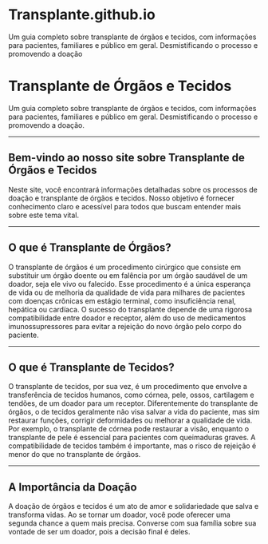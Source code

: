 # Transplante.github.io
Um guia completo sobre transplante de órgãos e tecidos, com informações para pacientes, familiares e público em geral. Desmistificando o processo e promovendo a doação
# Transplante de Órgãos e Tecidos

Um guia completo sobre transplante de órgãos e tecidos, com informações para pacientes, familiares e público em geral. Desmistificando o processo e promovendo a doação.

---

## Bem-vindo ao nosso site sobre Transplante de Órgãos e Tecidos

Neste site, você encontrará informações detalhadas sobre os processos de doação e transplante de órgãos e tecidos. Nosso objetivo é fornecer conhecimento claro e acessível para todos que buscam entender mais sobre este tema vital.

---

## O que é Transplante de Órgãos?

O transplante de órgãos é um procedimento cirúrgico que consiste em substituir um órgão doente ou em falência por um órgão saudável de um doador, seja ele vivo ou falecido. Esse procedimento é a única esperança de vida ou de melhoria da qualidade de vida para milhares de pacientes com doenças crônicas em estágio terminal, como insuficiência renal, hepática ou cardíaca. O sucesso do transplante depende de uma rigorosa compatibilidade entre doador e receptor, além do uso de medicamentos imunossupressores para evitar a rejeição do novo órgão pelo corpo do paciente.

---

## O que é Transplante de Tecidos?

O transplante de tecidos, por sua vez, é um procedimento que envolve a transferência de tecidos humanos, como córnea, pele, ossos, cartilagem e tendões, de um doador para um receptor. Diferentemente do transplante de órgãos, o de tecidos geralmente não visa salvar a vida do paciente, mas sim restaurar funções, corrigir deformidades ou melhorar a qualidade de vida. Por exemplo, o transplante de córnea pode restaurar a visão, enquanto o transplante de pele é essencial para pacientes com queimaduras graves. A compatibilidade de tecidos também é importante, mas o risco de rejeição é menor do que no transplante de órgãos.

---

## A Importância da Doação

A doação de órgãos e tecidos é um ato de amor e solidariedade que salva e transforma vidas. Ao se tornar um doador, você pode oferecer uma segunda chance a quem mais precisa. Converse com sua família sobre sua vontade de ser um doador, pois a decisão final é deles.
